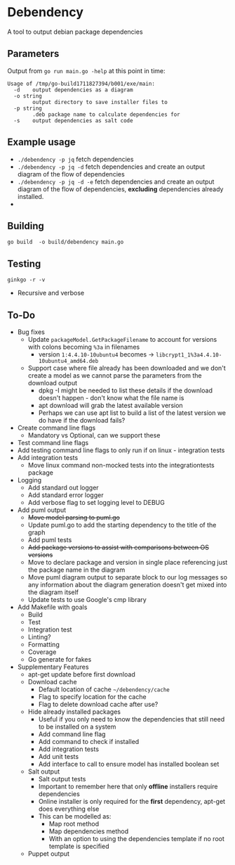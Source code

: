 # Debendency
A tool to output debian package dependencies

## Parameters
Output from `go run main.go -help` at this point in time:
```
Usage of /tmp/go-build1711827394/b001/exe/main:
  -d    output dependencies as a diagram
  -o string
        output directory to save installer files to
  -p string
        .deb package name to calculate dependencies for
  -s    output dependencies as salt code

```
## Example usage
* `./debendency -p jq` fetch dependencies
* `./debendency -p jq -d` fetch dependencies and create an output diagram of the flow of dependencies
* `./debendency -p jq -d -e` fetch dependencies and create an output diagram of the flow of dependencies, **excluding** dependencies already installed.
* 
## Building
```
go build  -o build/debendency main.go
```
## Testing
```
ginkgo -r -v
```
* Recursive and verbose

## To-Do 
* Bug fixes
  * Update `packageModel.GetPackageFilename` to account for versions with colons becoming `%3a` in filenames
    * version `1:4.4.10-10ubuntu4` becomes -> `libcrypt1_1%3a4.4.10-10ubuntu4_amd64.deb`
  * Support case where file already has been downloaded and we don't create a model as we cannot parse the parameters from the download output
    * dpkg -I might be needed to list these details if the download doesn't happen - don't know what the file name is
    * apt download will grab the latest available version
    * Perhaps we can use apt list to build a list of the latest version we do have if the download fails?
* Create command line flags
  * Mandatory vs Optional, can we support these
* Test command line flags
* Add testing command line flags to only run if on linux - integration tests
* Add integration tests
  * Move linux command non-mocked tests into the integrationtests package 
* Logging
  * Add standard out logger
  * Add standard error logger
  * Add verbose flag to set logging level to DEBUG
* Add puml output
    * ~~Move model parsing to puml.go~~
    * Update puml.go to add the starting dependency to the title of the graph
    * Add puml tests
    * ~~Add package versions to assist with comparisons between OS versions~~ 
    * Move to declare package and version in single place referencing just the package name in the diagram
    * Move puml diagram output to separate block to our log messages so any information about the diagram generation doesn't get mixed into the diagram itself
    * Update tests to use Google's cmp library
* Add Makefile with goals
  * Build
  * Test
  * Integration test
  * Linting?
  * Formatting
  * Coverage
  * Go generate for fakes
* Supplementary Features
  * apt-get update before first download
  * Download cache
    * Default location of cache `~/debendency/cache`
    * Flag to specify location for the cache
    * Flag to delete download cache after use?
  * Hide already installed packages
    * Useful if you only need to know the dependencies that still need to be installed on a system
    * Add command line flag
    * Add command to check if installed
    * Add integration tests
    * Add unit tests
    * Add interface to call to ensure model has installed boolean set
  * Salt output
    * Salt output tests
    * Important to remember here that only **offline** installers require dependencies
    * Online installer is only required for the **first** dependency, apt-get does everything else
    * This can be modelled as:
      * Map root method
      * Map dependencies method
      * With an option to using the dependencies template if no root template is specified
  * Puppet output
